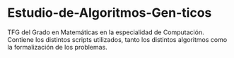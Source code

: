 # Estudio-de-Algoritmos-Gen-ticos
TFG del Grado en Matemáticas en la especialidad de Computación. Contiene los distintos scripts utilizados, tanto los distintos algoritmos como la formalización de los problemas.
